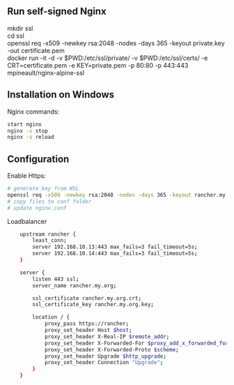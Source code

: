## Run self-signed Nginx
mkdir ssl  
cd ssl  
openssl req -x509 -newkey rsa:2048 -nodes -days 365 -keyout private.key -out certificate.pem  
docker run -it -d -v $PWD:/etc/ssl/private/ -v $PWD:/etc/ssl/certs/ -e CRT=certificate.pem -e KEY=private.pem -p 80:80 -p 443:443 
mpineault/nginx-alpine-ssl  

## Installation on Windows
Nginx commands:
```sh
start nginx
nginx -s stop
nginx -s reload
```
## Configuration
Enable Https:
```sh
# generate key from WSL
openssl req -x509 -newkey rsa:2048 -nodes -days 365 -keyout rancher.my.org.key -out rancher.my.org.crt
# copy files to conf folder
# update nginx.conf
```
Loadbalancer
```sh
	upstream rancher {
		least_conn;
		server 192.168.10.13:443 max_fails=3 fail_timeout=5s;
		server 192.168.10.14:443 max_fails=3 fail_timeout=5s;
	}

	server {
		listen 443 ssl;
		server_name rancher.my.org;

		ssl_certificate rancher.my.org.crt;
		ssl_certificate_key rancher.my.org.key;

		location / {
			proxy_pass https://rancher;
			proxy_set_header Host $host;
			proxy_set_header X-Real-IP $remote_addr;
			proxy_set_header X-Forwarded-For $proxy_add_x_forwarded_for;
			proxy_set_header X-Forwarded-Proto $scheme;
			proxy_set_header Upgrade $http_upgrade;
			proxy_set_header Connection "Upgrade";
		}
	} 
```